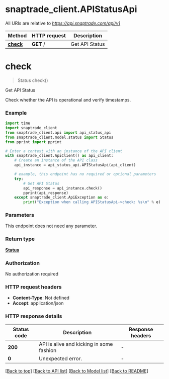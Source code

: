 # snaptrade_client.APIStatusApi

All URIs are relative to *https://api.snaptrade.com/api/v1*

Method | HTTP request | Description
------------- | ------------- | -------------
[**check**](APIStatusApi.md#check) | **GET** / | Get API Status


# **check**
> Status check()

Get API Status

Check whether the API is operational and verify timestamps.

### Example


```python
import time
import snaptrade_client
from snaptrade_client.api import api_status_api
from snaptrade_client.model.status import Status
from pprint import pprint

# Enter a context with an instance of the API client
with snaptrade_client.ApiClient() as api_client:
    # Create an instance of the API class
    api_instance = api_status_api.APIStatusApi(api_client)

    # example, this endpoint has no required or optional parameters
    try:
        # Get API Status
        api_response = api_instance.check()
        pprint(api_response)
    except snaptrade_client.ApiException as e:
        print("Exception when calling APIStatusApi->check: %s\n" % e)
```


### Parameters
This endpoint does not need any parameter.

### Return type

[**Status**](Status.md)

### Authorization

No authorization required

### HTTP request headers

 - **Content-Type**: Not defined
 - **Accept**: application/json


### HTTP response details

| Status code | Description | Response headers |
|-------------|-------------|------------------|
**200** | API is alive and kicking in some fashion |  -  |
**0** | Unexpected error. |  -  |

[[Back to top]](#) [[Back to API list]](../README.md#documentation-for-api-endpoints) [[Back to Model list]](../README.md#documentation-for-models) [[Back to README]](../README.md)

